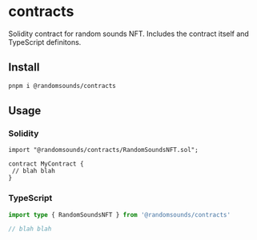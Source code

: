 # contracts

Solidity contract for random sounds NFT. Includes the contract itself and TypeScript definitons.

## Install

```sh
pnpm i @randomsounds/contracts
```

## Usage

### Solidity

```solidity
import "@randomsounds/contracts/RandomSoundsNFT.sol";

contract MyContract {
 // blah blah
}
```

### TypeScript

```ts
import type { RandomSoundsNFT } from '@randomsounds/contracts'

// blah blah
```
